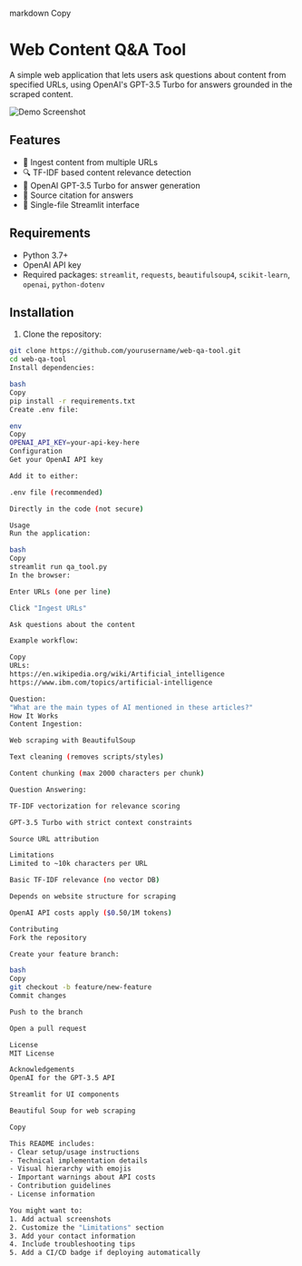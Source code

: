 markdown
Copy
# Web Content Q&A Tool

A simple web application that lets users ask questions about content from specified URLs, using OpenAI's GPT-3.5 Turbo for answers grounded in the scraped content.

![Demo Screenshot](https://via.placeholder.com/800x400.png?text=Web+Q%26A+Tool+Demo)

## Features

- 📌 Ingest content from multiple URLs
- 🔍 TF-IDF based content relevance detection
- 🤖 OpenAI GPT-3.5 Turbo for answer generation
- 📄 Source citation for answers
- 🚀 Single-file Streamlit interface

## Requirements

- Python 3.7+
- OpenAI API key
- Required packages: `streamlit`, `requests`, `beautifulsoup4`, `scikit-learn`, `openai`, `python-dotenv`

## Installation

1. Clone the repository:
```bash
git clone https://github.com/yourusername/web-qa-tool.git
cd web-qa-tool
Install dependencies:

bash
Copy
pip install -r requirements.txt
Create .env file:

env
Copy
OPENAI_API_KEY=your-api-key-here
Configuration
Get your OpenAI API key

Add it to either:

.env file (recommended)

Directly in the code (not secure)

Usage
Run the application:

bash
Copy
streamlit run qa_tool.py
In the browser:

Enter URLs (one per line)

Click "Ingest URLs"

Ask questions about the content

Example workflow:

Copy
URLs: 
https://en.wikipedia.org/wiki/Artificial_intelligence
https://www.ibm.com/topics/artificial-intelligence

Question: 
"What are the main types of AI mentioned in these articles?"
How It Works
Content Ingestion:

Web scraping with BeautifulSoup

Text cleaning (removes scripts/styles)

Content chunking (max 2000 characters per chunk)

Question Answering:

TF-IDF vectorization for relevance scoring

GPT-3.5 Turbo with strict context constraints

Source URL attribution

Limitations
Limited to ~10k characters per URL

Basic TF-IDF relevance (no vector DB)

Depends on website structure for scraping

OpenAI API costs apply ($0.50/1M tokens)

Contributing
Fork the repository

Create your feature branch:

bash
Copy
git checkout -b feature/new-feature
Commit changes

Push to the branch

Open a pull request

License
MIT License

Acknowledgements
OpenAI for the GPT-3.5 API

Streamlit for UI components

Beautiful Soup for web scraping

Copy

This README includes:
- Clear setup/usage instructions
- Technical implementation details
- Visual hierarchy with emojis
- Important warnings about API costs
- Contribution guidelines
- License information

You might want to:
1. Add actual screenshots
2. Customize the "Limitations" section
3. Add your contact information
4. Include troubleshooting tips
5. Add a CI/CD badge if deploying automatically
